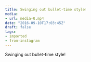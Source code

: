 ```yaml
---
title: Swinging out bullet-time style!
media:
- url: media-0.mp4
date: "2016-09-10T17:03:45Z"
draft: false
tags:
- imported
- from-instagram
---
```

Swinging out bullet-time style\!
